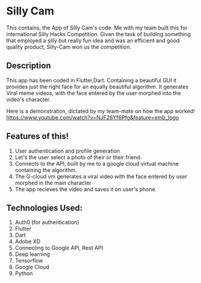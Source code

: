 # Silly Cam

This contains, the App of Silly Cam's code. Me with my team built this for international Silly Hacks Competition. Given the task of building something that employed a silly but really fun idea and was an efficient and good quality product, Silly-Cam won us the competition. 

## Description

This app has been coded in  Flutter,Dart. Containing a beautiful GUI it provides just the right face for an equally beautiful algorithm.
It generates Viral meme videos, with the face entered by the user morphed into the video's character.

Here is a demonstration, dictated by my team-mate on how the app worked! https://www.youtube.com/watch?v=NJF26Yf6Pfg&feature=emb_logo

## Features of this!
  1. User authentication and profile generation
  2. Let's the user select a photo of their or their friend.
  3. Connects to the API, built by me to a google cloud virtual machine containing the algorithm.
  4. The G-cloud vm generates a viral video with the face entered by user morphed in the main character
  5. The app recieves the video and saves it on user's phone.
  
 ## Technologies Used:
  1. Auth0 (for authentication)
  2. Flutter
  3. Dart
  4. Adobe XD
  5. Connecting to Google API, Rest API
  7. Deep learning
  8. Tensorflow
  9. Google Cloud
  10. Python
